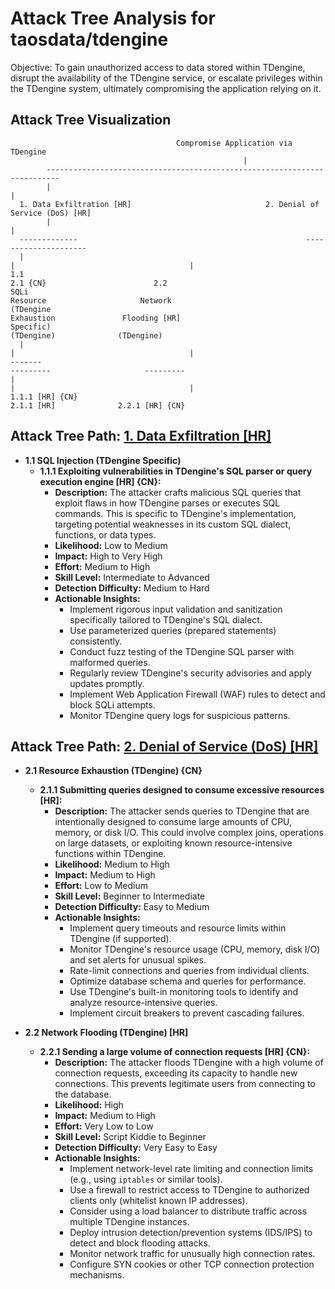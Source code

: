 # Attack Tree Analysis for taosdata/tdengine

Objective: To gain unauthorized access to data stored within TDengine, disrupt the availability of the TDengine service, or escalate privileges within the TDengine system, ultimately compromising the application relying on it.

## Attack Tree Visualization

```
                                     Compromise Application via TDengine
                                                    |
        -------------------------------------------------------------------------
        |																												|
  1. Data Exfiltration [HR]								 2. Denial of Service (DoS) [HR]
        |																												|
  -------------													  ---------------------
  |																												|										|
1.1																											2.1 {CN}						2.2
SQLi																									Resource					 Network
(TDengine																								Exhaustion				 Flooding [HR]
Specific)																							 (TDengine)				 (TDengine)
  |																												|										|
-------																										---------					  ---------
|																												|										|
1.1.1 [HR] {CN}																							2.1.1 [HR]				2.2.1 [HR] {CN}
```

## Attack Tree Path: [1. Data Exfiltration [HR]](./attack_tree_paths/1__data_exfiltration__hr_.md)

*   **1.1 SQL Injection (TDengine Specific)**
    *   **1.1.1 Exploiting vulnerabilities in TDengine's SQL parser or query execution engine [HR] {CN}:**
        *   **Description:** The attacker crafts malicious SQL queries that exploit flaws in how TDengine parses or executes SQL commands. This is specific to TDengine's implementation, targeting potential weaknesses in its custom SQL dialect, functions, or data types.
        *   **Likelihood:** Low to Medium
        *   **Impact:** High to Very High
        *   **Effort:** Medium to High
        *   **Skill Level:** Intermediate to Advanced
        *   **Detection Difficulty:** Medium to Hard
        *   **Actionable Insights:**
            *   Implement rigorous input validation and sanitization specifically tailored to TDengine's SQL dialect.
            *   Use parameterized queries (prepared statements) consistently.
            *   Conduct fuzz testing of the TDengine SQL parser with malformed queries.
            *   Regularly review TDengine's security advisories and apply updates promptly.
            *   Implement Web Application Firewall (WAF) rules to detect and block SQLi attempts.
            *   Monitor TDengine query logs for suspicious patterns.

## Attack Tree Path: [2. Denial of Service (DoS) [HR]](./attack_tree_paths/2__denial_of_service__dos___hr_.md)

*   **2.1 Resource Exhaustion (TDengine) {CN}**
    *   **2.1.1 Submitting queries designed to consume excessive resources [HR]:**
        *   **Description:** The attacker sends queries to TDengine that are intentionally designed to consume large amounts of CPU, memory, or disk I/O. This could involve complex joins, operations on large datasets, or exploiting known resource-intensive functions within TDengine.
        *   **Likelihood:** Medium to High
        *   **Impact:** Medium to High
        *   **Effort:** Low to Medium
        *   **Skill Level:** Beginner to Intermediate
        *   **Detection Difficulty:** Easy to Medium
        *   **Actionable Insights:**
            *   Implement query timeouts and resource limits within TDengine (if supported).
            *   Monitor TDengine's resource usage (CPU, memory, disk I/O) and set alerts for unusual spikes.
            *   Rate-limit connections and queries from individual clients.
            *   Optimize database schema and queries for performance.
            *   Use TDengine's built-in monitoring tools to identify and analyze resource-intensive queries.
            *   Implement circuit breakers to prevent cascading failures.

*   **2.2 Network Flooding (TDengine) [HR]**
    *   **2.2.1 Sending a large volume of connection requests [HR] {CN}:**
        *   **Description:** The attacker floods TDengine with a high volume of connection requests, exceeding its capacity to handle new connections. This prevents legitimate users from connecting to the database.
        *   **Likelihood:** High
        *   **Impact:** Medium to High
        *   **Effort:** Very Low to Low
        *   **Skill Level:** Script Kiddie to Beginner
        *   **Detection Difficulty:** Very Easy to Easy
        *   **Actionable Insights:**
            *   Implement network-level rate limiting and connection limits (e.g., using `iptables` or similar tools).
            *   Use a firewall to restrict access to TDengine to authorized clients only (whitelist known IP addresses).
            *   Consider using a load balancer to distribute traffic across multiple TDengine instances.
            *   Deploy intrusion detection/prevention systems (IDS/IPS) to detect and block flooding attacks.
            *   Monitor network traffic for unusually high connection rates.
            *   Configure SYN cookies or other TCP connection protection mechanisms.

